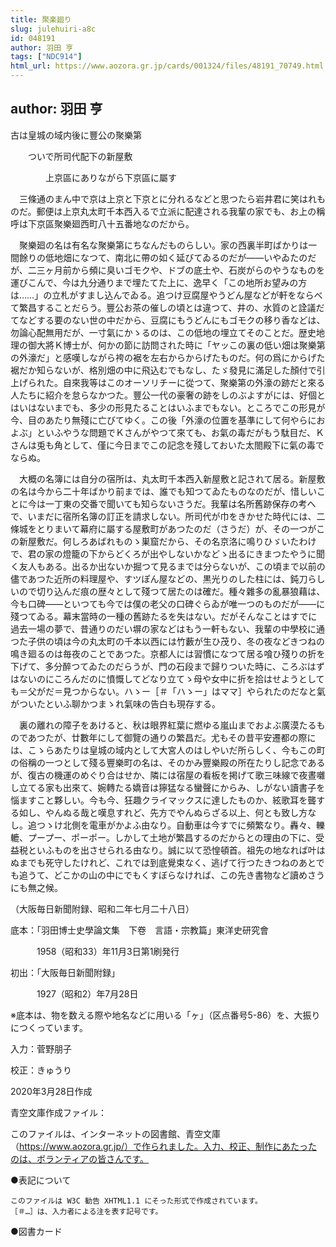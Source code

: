 ```yaml
---
title: 聚楽廻り
slug: julehuiri-a8c
id: 048191
author: 羽田 亨
tags: ["NDC914"]
html_url: https://www.aozora.gr.jp/cards/001324/files/48191_70749.html
---
```


## author: 羽田 亨

古は皇城の域内後に豐公の聚樂第

　　ついで所司代配下の新屋敷

　　　　上京區にありながら下京區に屬す





　三條通のまん中で京は上京と下京とに分れるなどと思つたら岩井君に笑はれものだ。郵便は上京丸太町千本西入るで立派に配達される我輩の家でも、お上の稱呼は下京區聚樂廻西町八十五番地なのだから。

　聚樂廻の名は有名な聚樂第にちなんだものらしい。家の西裏半町ばかりは一間餘りの低地畑になつて、南北に帶の如く延びてゐるのだが――いやゐたのだが、二三ヶ月前から頻に臭いゴモクや、ドブの底土や、石炭がらのやうなものを運びこんで、今は九分通りまで埋たてた上に、逸早く「この地所お望みの方は……」の立札がすまし込んでゐる。追つけ豆腐屋やうどん屋などが軒をならべて繁昌することだらう。豐公お茶の催しの頃とは違つて、井の、水質のと詮議だてなどする要のない世の中だから、豆腐にもうどんにもゴモクの移り香などは、勿論心配無用だが、一寸氣にかゝるのは、この低地の埋立てそのことだ。歴史地理の御大將Ｋ博士が、何かの節に訪問された時に「ヤッこの裏の低い畑は聚樂第の外濠だ」と感嘆しながら袴の裾を左右からからげたものだ。何の爲にからげた裾だか知らないが、格別畑の中に飛込むでもなし、たゞ發見に滿足した顏付で引上げられた。自來我等はこのオーソリチーに從つて、聚樂第の外濠の跡だと來る人たちに紹介を怠らなかつた。豐公一代の豪奢の跡をしのぶよすがには、好個とはいはないまでも、多少の形見たることはいふまでもない。ところでこの形見が今、目のあたり無殘に亡びてゆく。この後「外濠の位置を基準にして何やらにおよぶ」といふやうな問題でＫさんがやつて來ても、お氣の毒だがもう駄目だ、Ｋさんは兎も角として、僅に今日までこの記念を殘しておいた太閤殿下に氣の毒でならぬ。

　大概の名簿には自分の宿所は、丸太町千本西入新屋敷と記されて居る。新屋敷の名は今から二十年ばかり前までは、誰でも知つてゐたものなのだが、惜しいことに今は一丁東の交番で聞いても知らないさうだ。我輩は名所舊跡保存の考へで、いまだに宿所名簿の訂正を請求しない。所司代が巾をきかせた時代には、二條城をとりまいて幕府に屬する屋敷町があつたのだ（さうだ）が、その一つがこの新屋敷だ。何しろあばれものゝ巣窟だから、その名京洛に鳴りひゞいたわけで、君の家の燈籠の下からどくろが出やしないかなどゝ出るにきまつたやうに聞く友人もある。出るか出ないか掘つて見るまでは分らないが、この頃まで以前の儘であつた近所の料理屋や、すツぽん屋などの、黒光りのした柱には、鈍刀らしいので切り込んだ痕の歴々として殘つて居たのは確だ。種々雜多の亂暴狼藉は、今も口碑――といつても今では僕の老父の口碑ぐらゐが唯一つのものだが――に殘つてゐる。幕末當時の一種の舊跡たるを失はない。だがそんなことはすでに過去一場の夢で、昔通りのだい塀の家などはもう一軒もない、我輩の中學校に通つた子供の頃は今の丸太町の千本以西には竹藪が生ひ茂り、冬の夜などきつねの鳴き廻るのは毎夜のことであつた。京都人には習慣になつて居る喰ひ殘りの折を下げて、多分醉つてゐたのだらうが、門の石段まで歸りついた時に、ころぶはずはないのにころんだのに憤慨してどなり立てゝ母や女中に折を拾はせようとしても＝父がだ＝見つからない。ハゝー［＃「ハゝー」はママ］やられたのだなと氣がついたといふ聊かつまゝれ氣味の告白も現存する。

　裏の離れの障子をあけると、秋は眼界紅葉に燃ゆる嵐山までおよぶ廣漠たるものであつたが、廿數年にして御覽の通りの繁昌だ。尤もその昔平安遷都の際には、こゝらあたりは皇城の域内として大宮人のはしやいだ所らしく、今もこの町の俗稱の一つとして殘る豐樂町の名は、そのかみ豐樂殿の所在たりし記念であるが、復古の機運のめぐり合はせか、隣には宿屋の看板を掲げて歌三味線で夜晝囃し立てる家も出來て、婉轉たる嬌音は獰猛なる蠻聲にからみ、しがない讀書子を惱ますこと夥しい。今も今、狂趣クライマックスに達したものか、絃歌耳を聾する如し、やんぬる哉と嘆息すれど、先方でやんぬらざる以上、何とも致し方なし。追つゝけ北側を電車がかよふ由なり。自動車は今すでに頻繁なり。轟々、轢轆、プープー、ポーポー。しかして土地が繁昌するのだからとの理由の下に、受益税といふものを出させられる由なり。誠に以て恐惶頓首。祖先の地なれば叶はぬまでも死守したけれど、これでは到底覺束なく、逃げて行つたきつねのあとでも追うて、どこかの山の中にでもくすぼらなければ、この先き書物など讀めさうにも無之候。

（大阪毎日新聞附録、昭和二年七月二十八日）













底本：「羽田博士史學論文集　下卷　言語・宗教篇」東洋史研究會

　　　1958（昭和33）年11月3日第1刷発行

初出：「大阪毎日新聞附録」

　　　1927（昭和2）年7月28日

※底本は、物を数える際や地名などに用いる「ヶ」（区点番号5-86）を、大振りにつくっています。

入力：菅野朋子

校正：きゅうり

2020年3月28日作成

青空文庫作成ファイル：

このファイルは、インターネットの図書館、青空文庫（https://www.aozora.gr.jp/）で作られました。入力、校正、制作にあたったのは、ボランティアの皆さんです。











●表記について


	このファイルは W3C 勧告 XHTML1.1 にそった形式で作成されています。
	［＃…］は、入力者による注を表す記号です。







●図書カード